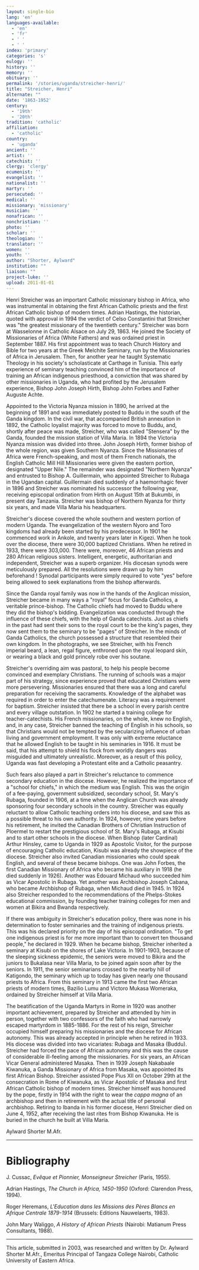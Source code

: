 ```yaml
---
layout: single-bio
lang: 'en'
languages-available:
  - 'en'
  - 'fr'
  - ' '
  - ' '
index: 'primary'
categories: 's'
eulogy: ''
history: ''
memory: ''
obituary: ''
permalink: '/stories/uganda/streicher-henri/'
title: "Streicher, Henri"
alternate: ""
date: '1863-1952'
century:
  - '19th'
  - '20th'
tradition: 'catholic'
affiliation:
  - 'catholic'
country:
  - 'uganda'
ancient: ''
artist: ''
catechist: ''
clergy: 'clergy'
ecumenist: ''
evangelist: ''
nationalist: ''
martyr: ''
persecuted: ''
medical: ''
missionary: 'missionary'
musician: ''
nonafrican: ''
nonchristian: ''
photo: ''
scholar: ''
theologian: ''
translator: ''
women: ''
youth: ''
author: "Shorter, Aylward"
institution: ""
liaison: ""
project-luke: ''
upload: 2011-01-01
---
```




Henri Streicher was an important Catholic missionary bishop in Africa, who was instrumental in obtaining the first African Catholic priests and the first African Catholic bishop of modern times. Adrian Hastings, the historian, quoted with approval in 1994 the verdict of Celso Constantini that Streicher was "the greatest missionary of the twentieth century." Streicher was born at Wasselonne in Catholic Alsace on July 29, 1863.  He joined the Society of Missionaries of Africa (White Fathers) and was ordained priest in September 1887. His first appointment was to teach Church History and Bible for two years at the Greek Melchite Seminary, run by the Missionaries of Africa in Jerusalem. Then, for another year he taught Systematic Theology in his society's scholasticate at Carthage in Tunisia. This early experience of seminary teaching convinced him of the importance of training an African indigenous priesthood, a conviction that was shared by other missionaries in Uganda, who had profited by the Jerusalem experience, Bishop John Joseph Hirth, Bishop John Forbes and Father Auguste Achte.

Appointed to the Victoria Nyanza mission in 1890, he arrived at the beginning of 1891 and was immediately posted to Buddu in the south of the Ganda kingdom. In the civil war, that accompanied British annexation in 1892, the Catholic loyalist majority was forced to move to Buddu, and, shortly after peace was made, Streicher, who was called "Stensera" by the Ganda, founded the mission station of Villa Maria. In 1894 the Victoria Nyanza mission was divided into three. John Joseph Hirth, former  bishop of the whole region, was given Southern Nyanza. Since the Missionaries of Africa were French-speaking, and most of them French nationals, the English Catholic Mill Hill Missionaries were given the eastern portion, designated "Upper Nile." The remainder was designated "Northern Nyanza" and entrusted to Bishop A. Guillermain, who appointed Streicher to Rubaga in the Ugandan capital.  Guillermain died suddenly of a haemorrhagic fever in 1896 and Streicher was nominated his successor the following year, receiving episcopal  ordination from Hirth on August 15th at Bukumbi, in present day Tanzania. Streicher was bishop of  Northern Nyanza for thirty six years, and made Villa Maria his headquarters.

Streicher's diocese covered the whole southern and western portion of modern Uganda. The evangelization of the western Nyoro and Toro kingdoms had already been started by his predecessor. In 1901 he commenced work in Ankole, and twenty years later in Kigezi. When he took over the diocese, there were 30,000 baptized Christians. When he retired in 1933,  there were 303,000. There were, moreover, 46 African priests and 280 African religious sisters. Intelligent, energetic, authoritarian and independent, Streicher was a superb organizer. His diocesan synods were meticulously prepared. All the resolutions were drawn up by him beforehand ! Synodal participants were simply required to vote "yes" before being allowed to seek explanations from the bishop afterwards.

Since the Ganda royal family was now in the hands of the Anglican mission, Streicher became in many ways a "royal" focus for Ganda Catholics, a veritable prince-bishop. The Catholic chiefs had moved to Buddu where they did the bishop's bidding. Evangelization was conducted through the influence of these chiefs, with the help of Ganda catechists. Just as chiefs in the past had sent their sons to the royal court to be the king's pages, they now sent them to the seminary to be "pages" of Streicher. In the minds of Ganda Catholics, the church possessed a structure that resembled their own kingdom. In the photographs, we see Streicher, with his French imperial beard, a lean, regal figure, enthroned upon the royal leopard skin, or wearing a black and gold princely robe over his soutane.

Streicher's overriding aim was pastoral, to help his people become convinced and exemplary Christians. The running of schools was a major part of his strategy, since experience proved that educated Christians were more persevering. Missionaries ensured that there was a long and careful preparation for receiving the sacraments. Knowledge of the alphabet was required in order to enter the catechumenate. Literacy was a requirement for baptism. Streicher insisted that there be a school in every parish centre and every village outstation. In 1902 he started a training college for teacher-catechists. His French missionaries, on the whole, knew no English, and, in any case, Streicher banned the teaching of English in his schools, so that Christians would not be tempted by the secularizing influence of urban living and government employment. It was only with extreme reluctance that he allowed  English to be taught in his seminaries in 1916. It must be said, that his attempt to shield his flock from worldly dangers was misguided and ultimately unrealistic. Moreover, as a result of this policy, Uganda was fast developing a Protestant elite and a Catholic peasantry.

Such fears also played a part in Streicher's reluctance to commence secondary education in the diocese. However, he realized the importance of a "school for chiefs," in which the medium was English. This was the origin of a fee-paying, government subsidized, secondary school, St. Mary's Rubaga, founded in 1906, at a time when the Anglican Church was already sponsoring four secondary schools in the country. Streicher was equally reluctant to allow Catholic teaching orders into his diocese, and saw this as a possible threat to his own authority. In 1924, however, nine years before his retirement, he invited the Canadian Brothers of Christian Instruction of Ploermel to restart the prestigious school of St. Mary's Rubaga, at Kisubi and to start other schools in the diocese. When Bishop (later Cardinal) Arthur Hinsley, came to Uganda in 1929 as Apostolic Visitor, for the purpose of encouraging Catholic education, Kisubi was already the showpiece of the diocese. Streicher also invited Canadian missionaries who could speak English, and several of these became bishops. One was John Forbes, the first Canadian Missionary of Africa who became his auxiliary in 1918 (he died suddenly in 1926). Another was Edouard Michaud who succeeded him as Vicar Apostolic in Rubaga.  Yet another was Archbishop Joseph Cabana, who became Archbishop of  Rubaga, when Michaud died in 1945. In 1924 also Streicher responded to the recommendations of  the Phelps-Stokes educational commission, by founding teacher training colleges for men and women at Bikira and Bwanda respectively.

If there was ambiguity in Streicher's education policy, there was none in his  determination to foster seminaries and the training of indigenous priests. This was his declared priority on the day of his episcopal ordination. "To get one indigenous priest is for me more important than to convert ten thousand people," he declared in 1929. When he became bishop, Streicher inherited a seminary at Kisubi on the shores of Lake Victoria. In 1901-1903, because of the sleeping sickness epidemic, the seniors were moved to Bikira and the juniors to Bukalasa near Villa Maria, to be joined again soon after by the seniors. In 1911, the senior seminarians crossed to the nearby hill of Katigondo, the seminary which up to today has given nearly one thousand priests to Africa. From this seminary in 1913 came the first two African priests of modern times, Bazilio Lumu and Victoro Mukasa Womeraka, ordained by Streicher himself at Villa Maria.

The beatification of the Uganda Martyrs in Rome in 1920 was another important achievement, prepared by Streicher and attended by him in person, together with two confessors of the faith who had narrowly escaped martyrdom in 1885-1886. For the rest of his reign, Streicher occupied himself preparing his missionaries and the diocese for African autonomy. This was already accepted in principle when he retired in 1933. His diocese was divided into two vicariates: Rubaga and Masaka (Buddu). Streicher had forced the pace of African autonomy and this was the cause of considerable ill-feeling among the missionaries. For six years, an African Vicar General administered Masaka. Then in 1939 Joseph Nakabaale Kiwanuka, a Ganda Missionary of Africa from Masaka, was appointed its first African Bishop. Streicher assisted Pope Pius XII on October 29th at the consecration in Rome of Kiwanuka, as Vicar Apostolic of  Masaka and first African Catholic bishop of modern times. Streicher himself was honoured by the pope, firstly in 1914 with the right to wear the *cappa magna* of an archbishop and then in retirement with the actual title of  personal archbishop. Retiring to Ibanda in his former diocese, Henri Streicher  died  on June 4, 1952, after receiving the last rites from Bishop Kiwanuka. He is buried in the church he built at Villa Maria.

Aylward Shorter M.Afr.

---

# Bibliography

J. Cussac, *Ev&ecirc;que et Pionnier, Monseigneur Streicher* (Paris, 1955).

Adrian Hastings, *The Church in Africa, 1450-1950* (Oxford: Clarendon Press, 1994).

Roger Heremans, *L'Education dans les Missions des P&egrave;res Blancs en Afrique Centrale 1879-1914* (Brussels:  Editions Nauwelaerts, 1983).

John Mary Waliggo, *A History of African Priests*  (Nairobi: Matianum Press Consultants, 1988).

---

This article, submitted in 2003, was researched and written by Dr. Aylward Shorter M.Afr., Emeritus Principal of Tangaza College Nairobi, Catholic University of Eastern Africa.
